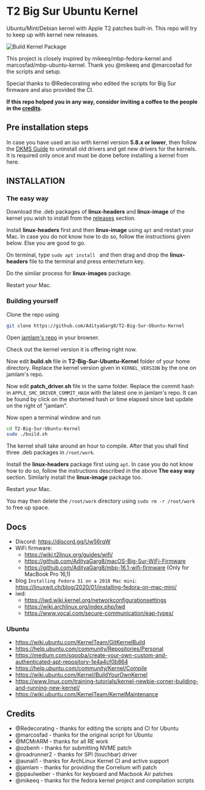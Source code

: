 # T2 Big Sur Ubuntu Kernel

Ubuntu/Mint/Debian kernel with Apple T2 patches built-in. This repo will try to keep up with kernel new releases.

![Build Kernel Package](https://github.com/AdityaGarg8/T2-Big-Sur-Ubuntu-Kernel/actions/workflows/build.yml/badge.svg?branch=master)

This project is closely inspired by mikeeq/mbp-fedora-kernel and marcosfad/mbp-ubuntu-kernel. Thank you @mikeeq and @marcosfad for the scripts and setup.

Special thanks to @Redecorating who edited the scripts for Big Sur firmware and also provided the CI.

**If this repo helped you in any way, consider inviting a coffee to the people in the [credits](https://github.com/AdityaGarg8/T2-Big-Sur-Ubuntu-Kernel#credits).**

## Pre installation steps

In case you have used an iso with kernel version **5.8.x or lower**, then follow the [DKMS Guide](http://wiki.t2linux.org/guides/dkms/) to uninstall old drivers and get new drivers for the kernels. It is required only once and must be done before installing a kernel from here.

## INSTALLATION

### The easy way

Download the .deb packages of **linux-headers** and **linux-image** of the kernel you wish to install from the [releases](https://github.com/AdityaGarg8/T2-Big-Sur-Ubuntu-Kernel/releases) section.

Install **linux-headers** first and then **linux-image** using `apt` and restart your Mac. In case you do not know how to do so, follow the instructions given below. Else you are good to go.

On terminal, type `sudo apt install ` and then drag and drop the **linux-headers** file to the terminal and press enter/return key.

Do the similar process for **linux-images** package.

Restart your Mac.

### Building yourself

Clone the repo using
```bash
git clone https://github.com/AdityaGarg8/T2-Big-Sur-Ubuntu-Kernel
```
Open [jamlam's repo] in your browser.

Check out the kernel version it is offering right now.

Now edit **build.sh** file in **T2-Big-Sur-Ubuntu-Kernel** folder of your home directory. Replace the kernel version given in `KERNEL_VERSION` by the one on jamlam's repo.

Now edit **patch_driver.sh** file in the same folder. Replace the commit hash in `APPLE_SMC_DRIVER_COMMIT_HASH` with the latest one in jamlam's repo. It can be found by click on the shortened hash or time elapsed since last update on the right of "jamlam".

Now open a terminal window and run

```bash
cd T2-Big-Sur-Ubuntu-Kernel
sudo ./build.sh
```

The kernel shall take around an hour to compile. After that you shall find three .deb packages in `/root/work`.

Install the **linux-headers** package first using `apt`. In case you do not know how to do so, follow the instructions described in the above **The easy way** section. Similarly install the **linux-image** package too.

Restart your Mac.

You may then delete the `/root/work` directory using `sudo rm -r /root/work` to free up space.

## Docs

- Discord: <https://discord.gg/Uw56rqW>
- WiFi firmware:
  - <https://wiki.t2linux.org/guides/wifi/>
  - <https://github.com/AdityaGarg8/macOS-Big-Sur-WiFi-Firmware>
  - <https://github.com/AdityaGarg8/mbp-16.1-wifi-firmware> (Only for MacBook Pro 16,1)
- blog `Installing Fedora 31 on a 2018 Mac mini`: <https://linuxwit.ch/blog/2020/01/installing-fedora-on-mac-mini/>
- iwd:
  - <https://iwd.wiki.kernel.org/networkconfigurationsettings>
  - <https://wiki.archlinux.org/index.php/Iwd>
  - <https://www.vocal.com/secure-communication/eap-types/>

### Ubuntu

- <https://wiki.ubuntu.com/KernelTeam/GitKernelBuild>
- <https://help.ubuntu.com/community/Repositories/Personal>
- <https://medium.com/sqooba/create-your-own-custom-and-authenticated-apt-repository-1e4a4cf0b864>
- <https://help.ubuntu.com/community/Kernel/Compile>
- <https://wiki.ubuntu.com/Kernel/BuildYourOwnKernel>
- <https://www.linux.com/training-tutorials/kernel-newbie-corner-building-and-running-new-kernel/>
- <https://wiki.ubuntu.com/KernelTeam/KernelMaintenance>

## Credits

- @Redecorating - thanks for editing the scripts and CI for Ubuntu
- @marcosfad - thanks for the original script for Ubuntu
- @MCMrARM - thanks for all RE work
- @ozbenh - thanks for submitting NVME patch
- @roadrunner2 - thanks for SPI (touchbar) driver
- @aunali1 - thanks for ArchLinux Kernel CI and active support
- @jamlam - thanks for providing the Correlium wifi patch
- @ppaulweber - thanks for keyboard and Macbook Air patches
- @mikeeq - thanks for the fedora kernel project and compilation scripts

[jamlam's repo]: https://github.com/jamlam/mbp-16.1-linux-wifi
